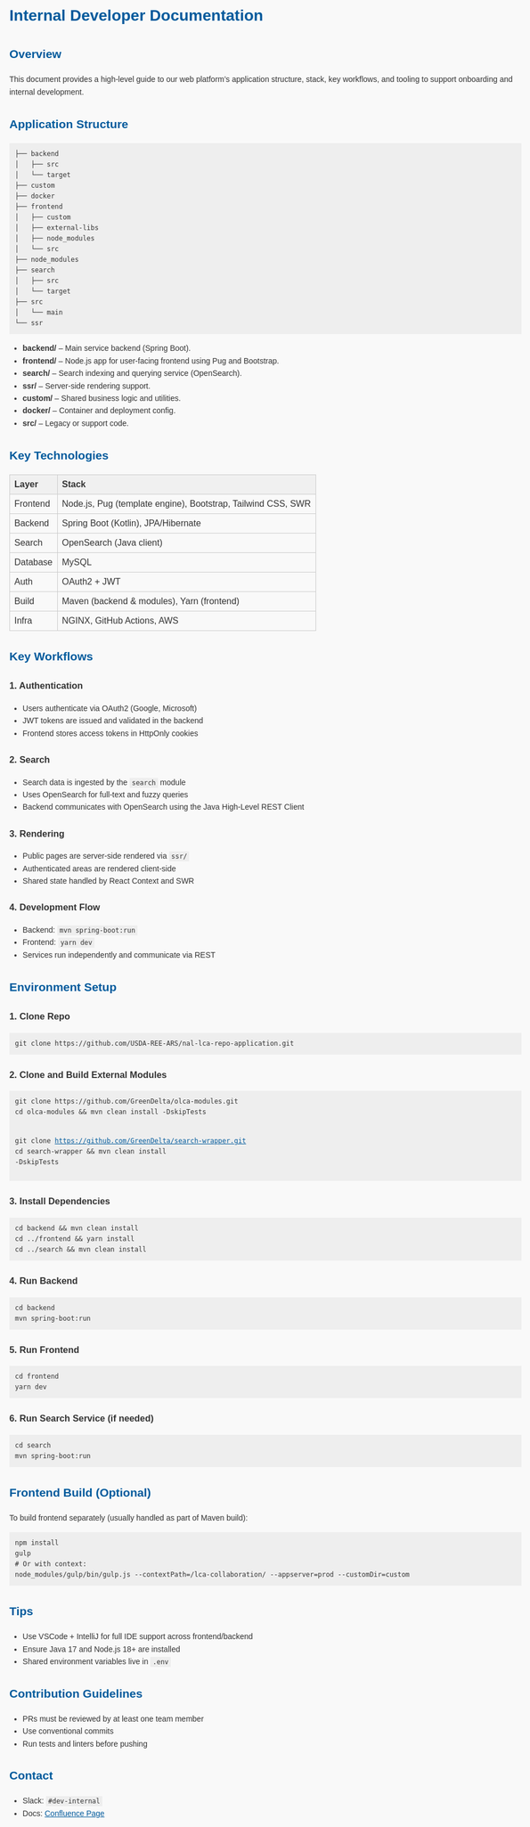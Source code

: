 <!DOCTYPE html>
<html lang="en">
<head>
  <meta charset="UTF-8">
  <meta name="viewport" content="width=device-width, initial-scale=1.0">
  <title>Internal Developer Documentation</title>
  <style>
    body {
      font-family: Arial, sans-serif;
      line-height: 1.6;
      padding: 20px;
      max-width: 960px;
      margin: auto;
      background: #f9f9f9;
      color: #333;
    }
    h1, h2 {
      color: #005a9c;
    }
    pre {
      background: #eee;
      padding: 10px;
      overflow-x: auto;
    }
    table {
      width: 100%;
      border-collapse: collapse;
      margin-bottom: 20px;
    }
    th, td {
      border: 1px solid #ccc;
      padding: 8px;
      text-align: left;
    }
    th {
      background: #f0f0f0;
    }
    code {
      background: #eee;
      padding: 2px 4px;
      font-family: monospace;
    }
    a {
      color: #005a9c;
    }
  </style>
</head>
<body>

  <h1>Internal Developer Documentation</h1>

  <h2>Overview</h2>
  <p>This document provides a high-level guide to our web platform’s application structure, stack, key workflows, and tooling to support onboarding and internal development.</p>

  <h2>Application Structure</h2>
  <pre><code>├── backend
│   ├── src
│   └── target
├── custom
├── docker
├── frontend
│   ├── custom
│   ├── external-libs
│   ├── node_modules
│   └── src
├── node_modules
├── search
│   ├── src
│   └── target
├── src
│   └── main
└── ssr</code></pre>

  <ul>
    <li><strong>backend/</strong> – Main service backend (Spring Boot).</li>
    <li><strong>frontend/</strong> – Node.js app for user-facing frontend using Pug and Bootstrap.</li>
    <li><strong>search/</strong> – Search indexing and querying service (OpenSearch).</li>
    <li><strong>ssr/</strong> – Server-side rendering support.</li>
    <li><strong>custom/</strong> – Shared business logic and utilities.</li>
    <li><strong>docker/</strong> – Container and deployment config.</li>
    <li><strong>src/</strong> – Legacy or support code.</li>
  </ul>

  <h2>Key Technologies</h2>
  <table>
    <tr><th>Layer</th><th>Stack</th></tr>
    <tr><td>Frontend</td><td>Node.js, Pug (template engine), Bootstrap, Tailwind CSS, SWR</td></tr>
    <tr><td>Backend</td><td>Spring Boot (Kotlin), JPA/Hibernate</td></tr>
    <tr><td>Search</td><td>OpenSearch (Java client)</td></tr>
    <tr><td>Database</td><td>MySQL</td></tr>
    <tr><td>Auth</td><td>OAuth2 + JWT</td></tr>
    <tr><td>Build</td><td>Maven (backend & modules), Yarn (frontend)</td></tr>
    <tr><td>Infra</td><td>NGINX, GitHub Actions, AWS</td></tr>
  </table>

  <h2>Key Workflows</h2>

  <h3>1. Authentication</h3>
  <ul>
    <li>Users authenticate via OAuth2 (Google, Microsoft)</li>
    <li>JWT tokens are issued and validated in the backend</li>
    <li>Frontend stores access tokens in HttpOnly cookies</li>
  </ul>

  <h3>2. Search</h3>
  <ul>
    <li>Search data is ingested by the <code>search</code> module</li>
    <li>Uses OpenSearch for full-text and fuzzy queries</li>
    <li>Backend communicates with OpenSearch using the Java High-Level REST Client</li>
  </ul>

  <h3>3. Rendering</h3>
  <ul>
    <li>Public pages are server-side rendered via <code>ssr/</code></li>
    <li>Authenticated areas are rendered client-side</li>
    <li>Shared state handled by React Context and SWR</li>
  </ul>

  <h3>4. Development Flow</h3>
  <ul>
    <li>Backend: <code>mvn spring-boot:run</code></li>
    <li>Frontend: <code>yarn dev</code></li>
    <li>Services run independently and communicate via REST</li>
  </ul>

  <h2>Environment Setup</h2>

  <h3>1. Clone Repo</h3>
  <pre><code>git clone https://github.com/USDA-REE-ARS/nal-lca-repo-application.git</code></pre>

  <h3>2. Clone and Build External Modules</h3>
  <pre><code>git clone https://github.com/GreenDelta/olca-modules.git
cd olca-modules && mvn clean install -DskipTests

git clone https://github.com/GreenDelta/search-wrapper.git
cd search-wrapper && mvn clean install -DskipTests</code></pre>

  <h3>3. Install Dependencies</h3>
  <pre><code>cd backend && mvn clean install
cd ../frontend && yarn install
cd ../search && mvn clean install</code></pre>

  <h3>4. Run Backend</h3>
  <pre><code>cd backend
mvn spring-boot:run</code></pre>

  <h3>5. Run Frontend</h3>
  <pre><code>cd frontend
yarn dev</code></pre>

  <h3>6. Run Search Service (if needed)</h3>
  <pre><code>cd search
mvn spring-boot:run</code></pre>

  <h2>Frontend Build (Optional)</h2>
  <p>To build frontend separately (usually handled as part of Maven build):</p>
  <pre><code>npm install
gulp
# Or with context:
node_modules/gulp/bin/gulp.js --contextPath=/lca-collaboration/ --appserver=prod --customDir=custom</code></pre>

  <h2>Tips</h2>
  <ul>
    <li>Use VSCode + IntelliJ for full IDE support across frontend/backend</li>
    <li>Ensure Java 17 and Node.js 18+ are installed</li>
    <li>Shared environment variables live in <code>.env</code></li>
  </ul>

  <h2>Contribution Guidelines</h2>
  <ul>
    <li>PRs must be reviewed by at least one team member</li>
    <li>Use conventional commits</li>
    <li>Run tests and linters before pushing</li>
  </ul>

  <h2>Contact</h2>
  <ul>
    <li>Slack: <code>#dev-internal</code></li>
    <li>Docs: <a href="https://your-docs-url">Confluence Page</a></li>
  </ul>

</body>
</html>
